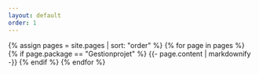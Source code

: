 ```yaml
---
layout: default
order: 1
---
```

{% assign pages = site.pages | sort: "order" %}
{% for page in pages %}
  {% if  page.package == "Gestionprojet" %}
    {{- page.content | markdownify -}}
  {% endif %}
{% endfor %}
